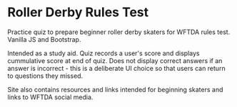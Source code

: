 # Roller Derby Rules Test
Practice quiz to prepare beginner roller derby skaters for WFTDA rules test. Vanilla JS and Bootstrap. 

Intended as a study aid. Quiz records a user's score and displays cummulative score at end of quiz.
Does not display correct answers if an answer is incorrect - this is a deliberate UI choice so that users can return
to questions they missed. 

Site also contains resources and links intended for beginning skaters and links to WFTDA social media. 
